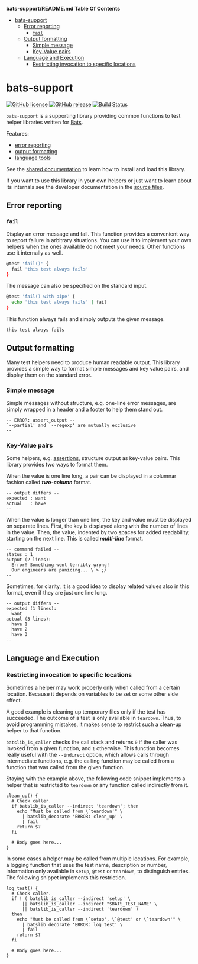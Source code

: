 <!-- START doctoc generated TOC please keep comment here to allow auto update -->
<!-- DON'T EDIT THIS SECTION, INSTEAD RE-RUN doctoc TO UPDATE -->
**bats-support/README.md Table Of Contents**

- [bats-support](#bats-support)
  - [Error reporting](#error-reporting)
    - [`fail`](#fail)
  - [Output formatting](#output-formatting)
    - [Simple message](#simple-message)
    - [Key-Value pairs](#key-value-pairs)
  - [Language and Execution](#language-and-execution)
    - [Restricting invocation to specific locations](#restricting-invocation-to-specific-locations)

<!-- END doctoc generated TOC please keep comment here to allow auto update -->

# bats-support

[![GitHub license](https://img.shields.io/badge/license-CC0-blue.svg)](https://raw.githubusercontent.com/bats-core/bats-support/master/LICENSE)
[![GitHub release](https://img.shields.io/github/release/bats-core/bats-support.svg)](https://github.com/bats-core/bats-support/releases/latest)
[![Build Status](https://github.com/bats-core/bats-support/workflows/Tests/badge.svg)](https://github.com/bats-core/bats-support/actions?query=workflow%3ATests)

`bats-support` is a supporting library providing common functions to
test helper libraries written for [Bats].

Features:

- [error reporting](#error-reporting)
- [output formatting](#output-formatting)
- [language tools](#language-and-execution)

See the [shared documentation][bats-docs] to learn how to install and
load this library.

If you want to use this library in your own helpers or just want to
learn about its internals see the developer documentation in the [source
files](src).

## Error reporting

### `fail`

Display an error message and fail. This function provides a convenient
way to report failure in arbitrary situations. You can use it to
implement your own helpers when the ones available do not meet your
needs. Other functions use it internally as well.

```bash
@test 'fail()' {
  fail 'this test always fails'
}
```

The message can also be specified on the standard input.

```bash
@test 'fail() with pipe' {
  echo 'this test always fails' | fail
}
```

This function always fails and simply outputs the given message.

```
this test always fails
```

## Output formatting

Many test helpers need to produce human readable output. This library
provides a simple way to format simple messages and key value pairs, and
display them on the standard error.

### Simple message

Simple messages without structure, e.g. one-line error messages, are
simply wrapped in a header and a footer to help them stand out.

```
-- ERROR: assert_output --
`--partial' and `--regexp' are mutually exclusive
--
```

### Key-Value pairs

Some helpers, e.g. [assertions][bats-assert], structure output as
key-value pairs. This library provides two ways to format them.

When the value is one line long, a pair can be displayed in a columnar
fashion called ***two-column*** format.

```
-- output differs --
expected : want
actual   : have
--
```

When the value is longer than one line, the key and value must be
displayed on separate lines. First, the key is displayed along with the
number of lines in the value. Then, the value, indented by two spaces
for added readability, starting on the next line. This is called
***multi-line*** format.

```
-- command failed --
status : 1
output (2 lines):
  Error! Something went terribly wrong!
  Our engineers are panicing... \`>`;/
--
```

Sometimes, for clarity, it is a good idea to display related values also
in this format, even if they are just one line long.

```
-- output differs --
expected (1 lines):
  want
actual (3 lines):
  have 1
  have 2
  have 3
--
```

## Language and Execution

### Restricting invocation to specific locations

Sometimes a helper may work properly only when called from a certain
location. Because it depends on variables to be set or some other side
effect.

A good example is cleaning up temporary files only if the test has
succeeded. The outcome of a test is only available in `teardown`. Thus,
to avoid programming mistakes, it makes sense to restrict such a
clean-up helper to that function.

`batslib_is_caller` checks the call stack and returns `0` if the caller
was invoked from a given function, and `1` otherwise. This function
becomes really useful with the `--indirect` option, which allows calls
through intermediate functions, e.g. the calling function may be called
from a function that was called from the given function.

Staying with the example above, the following code snippet implements a
helper that is restricted to `teardown` or any function called
indirectly from it.

```shell
clean_up() {
  # Check caller.
  if batslib_is_caller --indirect 'teardown'; then
    echo "Must be called from \`teardown'" \
      | batslib_decorate 'ERROR: clean_up' \
      | fail
    return $?
  fi

  # Body goes here...
}
```

In some cases a helper may be called from multiple locations. For
example, a logging function that uses the test name, description or
number, information only available in `setup`, `@test` or `teardown`, to
distinguish entries. The following snippet implements this restriction.

```shell
log_test() {
  # Check caller.
  if ! ( batslib_is_caller --indirect 'setup' \
      || batslib_is_caller --indirect "$BATS_TEST_NAME" \
      || batslib_is_caller --indirect 'teardown' )
  then
    echo "Must be called from \`setup', \`@test' or \`teardown'" \
      | batslib_decorate 'ERROR: log_test' \
      | fail
    return $?
  fi

  # Body goes here...
}
```

<!-- REFERENCES -->

[bats]: https://github.com/bats-core/bats-core
[bats-assert]: https://github.com/bats-core/bats-assert
[bats-docs]: https://github.com/bats-core/bats-docs
